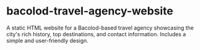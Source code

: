 # bacolod-travel-agency-website
A static HTML website for a Bacolod-based travel agency showcasing the city's rich history, top destinations, and contact information. Includes a simple and user-friendly design.
